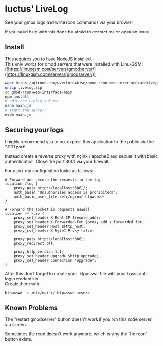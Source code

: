 # luctus' LiveLog

See your gmod logs and write rcon commands via your browser

If you need help with this don't be afraid to contact me or open an issue.


## Install

This requires you to have NodeJS installed.  
This only works for gmod servers that were installed with LinuxGSM! ([https://linuxgsm.com/servers/gmodserver/](https://linuxgsm.com/servers/gmodserver/))


```bash
wget https://github.com/OverlordAkise/gmod-rcon-web-interface/archive/refs/heads/main.zip -O livelog.zip
unzip livelog.zip
cd gmod-rcon-web-interface-main
npm install
# edit the config values:
nano main.js
# start the server:
node main.js
```

## Securing your logs

I highly recommend you to not expose this application to the public via the 3001 port!  

Instead create a reverse proxy with nginx / apache2 and secure it with basic authentication. Close the port 3001 via your firewall.  

For nginx my configuration looks as follows:

```
# Forward and secure the requests to the log
location /log {
    proxy_pass http://localhost:3001/;
    auth_basic "Unauthorized access is prohibited!";
    auth_basic_user_file /etc/nginx/.htpasswd;
}

# Forward the socket io requests aswell
location ~* \.io {
    proxy_set_header X-Real-IP $remote_addr;
    proxy_set_header X-Forwarded-For $proxy_add_x_forwarded_for;
    proxy_set_header Host $http_host;
    proxy_set_header X-NginX-Proxy false;

    proxy_pass http://localhost:3001;
    proxy_redirect off;

    proxy_http_version 1.1;
    proxy_set_header Upgrade $http_upgrade;
    proxy_set_header Connection "upgrade";
}
```

After this don't forget to create your .htpasswd file with your basic auth login credentials.  
Create them with:

```bash
htpasswd -c /etc/nginx/.htpasswd <user>
```

## Known Problems

The "restart gmodserver" button doesn't work if you run this node server via screen.  

Sometimes the rcon doesn't work anymore, which is why the "fix rcon" button exists.  
